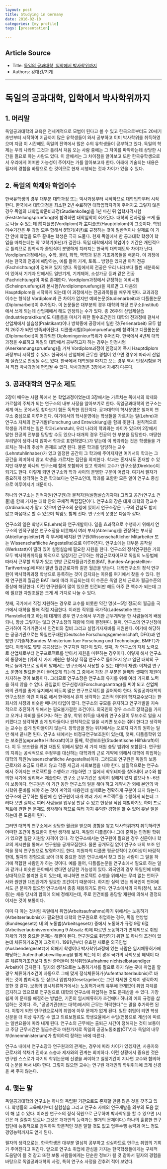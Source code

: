 ```yaml
---
layout: post
title: Studying in Germany
date: 2016-02-10
categories: [my profile]
tags: [presentation]

---
```


## Article Source
* Title: [독일의 공과대학, 입학에서 박사학위까지](http://www.uni-stuttgart.de/korea/mal_3/inhalt16.html)
* Authors: 강대건/기계

---

# 독일의 공과대학, 입학에서 박사학위까지

## 1. 머리말

독일공과대학의 교육은 전세계적으로 모범이 된다고 볼 수 있고 한국으로부터도 20세기 초반부터 시작하여 지금까지 많은 유학생들이 와서 공부하고 이미 박사학위를 취득하였으며 지금 이 시간에도 독일의 전역에서 많은 수의 유학생들이 공부하고 있다. 독일의 학제는 우리 나라의 그것과 틀려서 처음 오는 사람 중에는 그 차이를 파악하는데 상당한 시간을 필요로 하는 사람도 있다. 이 글에서는 그 차이점을 알아보고 또한 한국유학생으로서 우리에게 어떠한 가능성이 주어지는 가를 알아보고자 한다. 아래에 기술되는 내용은 필자의 경험을 바탕으로 한 것이므로 현재 시행되는 것과 차이가 있을 수 있다.

## 2. 독일의 학제와 학업이수

한국유학생의 경우 대부분 대학과정 또는 박사과정부터 시작하므로 대학입학부터 시작한다. 한국에서 대학과정을 최소한 2년 수료하면 대학입학자격이 주어지고 그렇지 않은 경우 독일의 대학입학준비과정(Studienkolleg)을 1년 마친 뒤 입학자격시험(Feststellungspruefung)에 합격하면 대학입학이 허가된다. 대학의 전과정을 크게 둘로 나눌 수 있는데 前디플롬(Vordiplom)과 主디플롬(Hauptdiplom)이 그것이다. 학업 이수기간은 두 과정 모두 합해서 8학기(4년)로 규정하는 것이 일반적이나 실제로 이 기간 안에 학업을 모두 끝내는 학생은 극히 드물다. 현재 독일에서 한 공과대학 학생이 학업을 마치는데는 약 12학기(6년)가 걸린다. 독일 대학에서의 학업이수 기간은 개인적으로 틀리므로 입학식과 졸업식이 분명하게 치러지는 한국의 대학제도와 차이가 난다. Vordiplom과정에서는, 수학, 물리, 화학, 역학과 같은 기초과목들을 배운다. 이 과정에서는 한국의 전공에 해당하는, 예를 들어 기계, 토목... 방향은 있지만 아직 전공(Fachrichtung)이 정해져 있지 않다. 독일에서의 전공은 우리 나라보다 훨씬 세분화되어 있어서 기계과 안에서도 일반기계, 기계제어, 소성가공 등과 같은 전공(Fachrichtung)이 따로 존재한다. Vordiplom과정에서 규정하는 예비시험(Scheinpruefung)과 본시험(Vordiplompruefung)을 치르면 그 다음의 Hauptdiplom을 시작하게 되는데 이 과정에서는 전공과목들을 배우게 된다. 교과과정 이수는 형식상 Vordiplom과 큰 차이가 없지만 예비논문(Studienarbeit)과 디플롬논문(Diplomarbeit)이 추가된다. 이 논문들은 대부분의 경우 대학의 해당 연구소(Institut)에서 쓰게 되는데 산업체에서 해도 인정되는 수가 있다. 총 26주의 산업체실습(Industriepraktikum)도 디플롬을 마치기 위한 필수조건인데 대학의 전과정에 걸쳐서 산업체에서 실습생(Praktikant)이나 방학중에 공장에서 일한 것(Ferienarbeit) 모두 합쳐 26주가 되면 만족되어진다. 디플롬시험(Diplompruefung)에 합격하고 디플롬논문(Diplomarbeit)이 통과되면 Diplomingenieur학위가 주어진다. 한국에서 4년제 대학과정을 수료하고 독일의 대학에서 공부하고자 하는 경우는 인정시험(Anerkennungspruefung)을 거쳐 Vordiplom과정이 인정되어 즉시 Hauptdiplom과정부터 시작할 수 있다. 한국에서 산업체에 근무한 경험이 있으면 경우에 따라서 산업체 실습으로 인정될 수도 있다. 한국에서 대학원을 마치고 오는 경우 역시 인정시험을 거쳐 직접 박사과정에 편입될 수 있다. 박사과정은 3장에서 자세히 다룬다.

## 3. 공과대학의 연구소 제도

2장이 배우는 사람 쪽에서 본 학업과정이었는데 3장에서는 가르치는 쪽에서의 학제와 가르침의 주체가 되는 연구소의 내부 사정을 알아보기로 한다. 독일공과대학의 연구소는 세계 어느 곳에서도 찾아보기 힘든 독특한 집단이다. 공과대학의 학사운영은 철저히 연구소 중심으로 이루어진다. 여기에서의 학사운영에는 학생들을 가르치는 일(Lehre)과 연구소 자체의 연구개발(Forschung und Entwicklung)을 함께 뜻한다. 원칙적으로 학생을 가르치는 일은 학과(Lehrstuhl, 우리 나라의 학과와는 차이가 있으며 2장에서 말한 전공의 전부를 담당할 수도 있으나 대개의 경우 전공의 한 부분을 담당한다. 마땅한 우리말이 생각나지 않아서 학과로 표현하였다.)가 맡는데 이 학과라는 것은 학생들을 가르치는 하나의 추상적 존재로 보면 된다. 물론 학과를 담당하는 교수(Lehrstuhlinhaber)가 있고 일정한 공간이 그 학과에 주어지지만 여기서의 학과는 그 공간을 의미하지 않고 학생을 가르치는 집단을 의미한다. 학과는 혼자서도 존재할 수 있지만 대부분 하나의 연구소에 함께 포함되어 있고 학과의 교수가 연구소장(Direktor)이 되기도 한다. 이렇게 되면 연구소와 학과 사이의 분명한 구분이 어렵다. 여기서 필자가 중요하게 생각하는 것은 학과보다는 연구소인데, 학과를 포함한 모든 일이 연구소 중심으로 이루어지기 때문이다.

하나의 연구소는 인적자원(연구원)과 물적자원(실험실습기자재) 그리고 공간(연구소 건물)을 함께 가지는 대학 안의 구체적 독립집단이다. 연구소의 장은 대개 대학의 정교수(Ordinarius)가 맡고 있으며 연구소의 운영에 있어서 연구소장은 누구의 간섭도 받지 않고 마음대로 할 수 있으며 책임도 함께 진다. 연구소의 운영은 다음과 같다.

연구소의 일은 학생지도(Lehre)와 연구개발이다. 일을 효과적으로 수행하기 위해서 연구소의 인적구성은 연구소장을 비롯해서 여러 부서(Abteilung)를 관장하는 부서장(Abteilungsleiter)과 각 부서에 배치된 연구원(Wissenschaftlicher Mitarbeiter 또는 Wissenschaftliche Angestellte)으로 이루어진다. 연구소에는 대부분 공작실(Werkstatt)이 딸려 있어 실험실습에 필요한 지원을 한다. 연구소의 정식연구원은 거의 모두 박사학위취득을 목적으로 일정기간 근무하는 취업근로자이므로 독일의 노동법에 따라서 근무할 의무가 있고 연방 근로자월급기준표(BAT, Bundes-Angestellten-Tarifvertrag)에 따라 일반 월급근로자와 같은 월급을 받는다. 대학연구소의 정식 연구원이 박사학위과정 학생으로 등록하는 것이 금지되는 이유를 여기에서 찾을 수 있다. 현재 연구원의 월급은 BAT Ⅱa에 따라 지급되는데 이 수준은 독일 전체 근로자 월급수준의 중상에 해당한다. 이런 연구원들이 많이 있으면 인건비만 해도 아주 큰 액수가 되는데 그에 필요한 자원조달은 크게 세 가지로 나눌 수 있다.

첫째, 국가에서 직접 지원하는 경우로 교수를 비롯한 약간 명(4∼5명 정도)의 월급을 국가에서 대학을 통해 직접 지급한다. 이러한 직위를 국가직(Ladesstelle 또는 Planstelle)라고 하는데 대개의 경우 연구소에서 무기한 근무계약을 한 사람들에게 배정되나, 항상 그렇지는 않고 연구소장의 재량에 의해 결정된다. 둘째, 연구소의 연구신청에 근거하여 국가기관에서 인건비와 잡비 그리고 실험기자재비를 지원한다. 여기에 해당하는 공공기관으로는 독일연구재단(Deutsche Forschungsgemeinschaft, DFG)과 연방연구기술처(Bundes Ministerium fuer Forschung und Technologie, BMFT)가 있다. 이밖에도 몇몇 공공성있는 연구지원 재단이 있다. 셋째, 각 연구소의 자체 노력으로 산업체로부터 연구프로젝트를 받아서 재원을 마련하는 경우이다. 이렇게 해서 연구소의 통장에는 (위의 세 가지 재원은 형식상 직접 연구소로 들어오지 않고 일단 대학의 구좌로 들어가므로 정확히 말해서는 연구소에서 사용할 수 있는 대학의 재원) 이처럼 연구소 운영에 필요한 돈이 들어오게 되는데 그 중에서 가장 큰 부분은 둘째와 셋째의 재원이 차지하는 것이 보통이다. 그러므로 연구소장은 연구소의 유지를 위해 여러 가지로 노력을 하지 않을 수 없다. 끊임없이 연구신청서(Forschungsantrag)를 써야 되고 산업체와의 관계를 좋게 유지해서 되도록 많은 연구프로젝트를 끌어와야 한다. 독일공과대학의 연구소장은 이런 이유로 해서 한국에서 흔히 생각하는 고전적 의미의 학자교수보다는 한 회사의 사장과 비슷한 메니저 타입이 많다. 연구소의 규모를 유지하고 연구개발을 지속적으로 추진하기 위해서는 필요불가결한 조건이다. 외국인의 경우 스스로 장학금을 가지고 오거나 자비를 들이거나 하는 경우, 학위 취득을 내세워 연구소장이 무보수로 일을 시키겠다고 생각하면 쉽게 받아들이나 원칙적으로 일을 시키면 보수는 줘야 한다고 생각하는 교수는 쉽게 받아들이지 않는다. 장학금을 받는 위치에서는 오로지 자기의 원하는 일만 해서 끝내면 된다. 연구소 내에서는 비정규연구보조원이 있는데, 첫째, 디플롬학위 있는 보조원(gepruefte Hilfskraft)이고 둘째, 학생보조원(Studentische Hilfskraft)이다. 이 두 보조원을 위한 재원도 위에서 말한 세 가지 재원 충당 범위에 포함된다. 연구원의 지위는 공식적으로 주정부를 대신하는 대학과의 근로 계약에 의해서 대학에 취업하는 대학의 직원(wissenschaftliche Angestellte)이다. 그러므로 연구원은 독일의 보통 근로자와 조금도 다르지 않고 각종 세금과 사회보험을 내야 한다. 실질적으로는 연구소에서 주어지는 프로젝트를 수행하고 가능하면 그 일에서 학위테마를 찾아내어 교수와 합의한 시기에 정리해서 제출한다. 연구소 근무기간은 정확히 정해져 있지 않으나 5∼6년이 보통이다. 연구원은 이 기간 동안 연구소의 일을 해야 하고 계약시간 외에 본인의 박사학위 준비를 해야 하는 것이 계약의 내용인데 실제로는 정확하게 구분이 되지 않는다. 연구소에 근무하는 동안에 한 연구원이 대개 여러 가지 프로젝트를 수행하게 되는데 그러다 보면 실제로 여러 사람들을 업무상 만날 수 있고 현장을 직접 체험하기도 하며 프로젝트에 관한 돈 문제도 생각해야 하므로 여러 가지 유익한 경험을 할 수 있어 훗날 일을 하는데 큰 도움이 된다.

그러면 대학의 연구소에서 상당한 월급을 받으며 경험을 쌓고 박사학위까지 취득하려면 어떠한 조건이 필요한지 한번 생각해 보자. 독일의 디플롬이나 그에 준하는 인정된 학위가 있으면 일단 지원할 자격이 있다. 각 연구소에서는 연구원이 필요한 경우 신문이나 학교의 게시판을 통해서 연구원을 공개모집한다. 물론 공개모집 없이 연구소 내의 보조 인력을 정식 연구원으로 발령하기도 한다. 지원자의 디플롬 평균성적이 2.0이상이 바람직한데, 필자의 경험으로 보아 더욱 중요한 것은 연구소에서 찾고 있는 사람이 그 일을 하기에 적합한 사람인가 하는 것이다. 예를 들어, 디플롬논문을 연구소에서 필요로 하는 일과 같거나 비슷한 분야에서 썼다면 상당한 가능성이 있다. 외국인의 경우 독일인에 비해 상대적으로 불리한 점이 있는데, 왜냐하면 프로젝트 수행을 위해서는 무리 없는 언어구사와 원만한 대인관계가 필요한 조건이기 때문이다. 하지만 실력 있는 외국인이 언어에서도 큰 문제가 없으면 연구소에서 종종 채용되기도 한다. 연구소에서의 지위(정식, 보조 등)는 채용 당시의 합의에 의해 정해지는데, 주로 인건비를 충당할 재원에 의해서 결정되어지는 것이 보통이다.

이미 다 아는 것처럼 독일에서 취업(Arbeitsaufnahme)하기 위해서는 노동허가(Arbeitserlaubnis)가 필요한데 대학의 연구원으로 취업하는 경우, 독일 연방법(Bundesgesetz) 내 의 노동법(Arbeitsgesetz) 중에서 노동허가 규정 9장 6절(Arbeitserlaubnisverordnung 9 Absatz 6)에 따르면 노동허가가 면제되므로 취업 자체의 가장 중요한 문제는 해결이 된다. 연구원으로 취업하기 위한 또 하나의 조건이 있는데 체류허가조건이 그것이다. 1991년부터 유효한 새로운 외국인법(Auslaendergesetz)에 의해서 학생이나 박사학위과정에 있는 사람은 임시체류허가에 해당하는 Aufenthaltsbewilligung을 받게 되는데 이 경우 국가의 사회보장 혜택이 다른 체류허가조건보다 훨씬 줄어들며 정식취업(Aufnahme nichtselbstaendiger Arbeit)이 금지된다. 필자의 생각으로는 노동허가서를 필요로 하지 않는 곳에 취업을 할 경우 체류허가조건이 자동으로 그에 맞게 정식체류허가(Aufenthaltserlaubnis)로 바뀌는 것이 합리적일 듯 싶으나 입법자(Gesetzgeber)는 그런 자세한 것까지 생각하지 못한 것 같다. 보통의 임시체류허가에서는 노동허가서의 유무에 관계없이 취업 자체를 금지하고 있으므로 연구원으로 대학의 연구소에 취업하는 것도 문제삼을 수 있다. 가장 쉽게 이 문제를 해결하는 방법은, 기존의 임시체류허가 조건에다 하나의 예외 규정을 삽입하는 것이다. 즉, "공공기관(또는 대학)에서의 근무는 허락한다."는 말을 추가하면 된다. 이렇게 되면 연구원으로서의 취업에 아무 문제가 없게 된다. 일단 취업이 되면 학생신분을 더 이상 유지할 수 없고 의료보험료도 학생요율에서 수입(연봉으로 계산)에 따르는 일반요율에 따라 내게 된다. 연구소의 근무에는 출퇴근 시간이 정해지는 것이 보통이고 주당 근무시간은 월급수준과 마찬가지로 독일의 공공노동조합(ÖTV)과 독일의 내무부(Innenministerium)가 합의하여 정하는 바에 따른다.

연구소 내에서 연구소장과 연구원과의 관계는, 경우에 따라 차이가 있겠지만, 사용자와 근로자의 색채가 진하고 스승과 제자와의 관계는 희미하다. 이런 상황에서 중요한 것은 연구원 스스로가 자기의 학위논문에 신경을 써야하고 일정기간이 지나면 교수와 합의하여 논문을 써서 내야 한다. 그렇지 않으면 교수는 연구원 개개인의 학위취득에 크게 신경을 써 주지 않는다.

## 4. 맺는 말

독일공과대학의 연구소는 하나의 독립된 기관으로도 존재할 만큼 많은 것을 갖추고 있다. 학생들의 교육에서부터 실험실습 그리고 연구소 자체의 연구개발을 외부의 도움 없이 해 낼 수 있다. 이러한 연구소의 정식 직원으로 근무하며 박사학위를 할 수 있으면 (시간은 더 걸릴지 모르나 그것은 개개인의 능력과는 별개의 문제이다.) 하나의 훌륭한 연구집단에 능동적으로 참여하여 학문적인 것은 말할 것도 없고 업무수행 능력과 어느 정도 경영능력까지도 얻게 된다.

필자의 생각으로는, 한국학생은 대부분 열심히 공부하고 성실하므로 연구소 취업의 기회가 주어진다고 여긴다. 앞으로 연구소 취업에 관심을 가지는 한국학생들에게는 구체적 도움말이 될 것 같고 또한 보통 사람들에게는 단순한 정보가 될 것 같아서 필자의 경험을 바탕으로 독일공과대학의 사정, 특히 연구소 사정을 간추려 적어 보았다. 